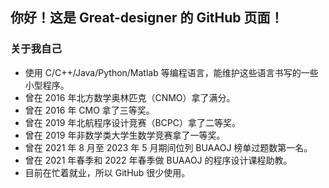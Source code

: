 ## 你好！这是 Great-designer 的 GitHub 页面！

### 关于我自己

* 使用 C/C++/Java/Python/Matlab 等编程语言，能维护这些语言书写的一些小型程序。
* 曾在 2016 年北方数学奥林匹克（CNMO）拿了满分。
* 曾在 2016 年 CMO 拿了三等奖。
* 曾在 2019 年北航程序设计竞赛（BCPC）拿了二等奖。
* 曾在 2019 年非数学类大学生数学竞赛拿了一等奖。
* 曾在 2021 年 8 月至 2023 年 5 月期间位列 BUAAOJ 榜单过题数第一名。
* 曾在 2021 年春季和 2022 年春季做 BUAAOJ 的程序设计课程助教。
* 目前在忙着就业，所以 GitHub 很少使用。

